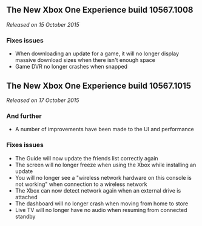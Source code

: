 ## The New Xbox One Experience build 10567.1008
_Released on 15 October 2015_

### Fixes issues
- When downloading an update for a game, it will no longer display massive download sizes when there isn't enough space
- Game DVR no longer crashes when snapped

## The New Xbox One Experience build 10567.1015
_Released on 17 October 2015_

### And further
- A number of improvements have been made to the UI and performance

### Fixes issues
- The Guide will now update the friends list correctly again
- The screen will no longer freeze when using the Xbox while installing an update
- You will no longer see a "wireless network hardware on this console is not working" when connection to a wireless network
- The Xbox can now detect network again when an external drive is attached
- The dashboard will no longer crash when moving from home to store
- Live TV will no longer have no audio when resuming from connected standby